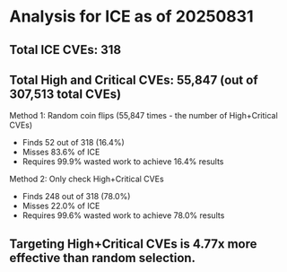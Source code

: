 # Analysis for ICE as of 20250831

## Total ICE CVEs: 318
## Total High and Critical CVEs: 55,847 (out of 307,513 total CVEs)

Method 1: Random coin flips (55,847 times - the number of High+Critical CVEs)
  - Finds 52 out of 318 (16.4%)
  - Misses 83.6% of ICE
  - Requires 99.9% wasted work to achieve 16.4% results

Method 2: Only check High+Critical CVEs
  - Finds 248 out of 318 (78.0%)
  - Misses 22.0% of ICE
  - Requires 99.6% wasted work to achieve 78.0% results

## Targeting High+Critical CVEs is 4.77x more effective than random selection.
